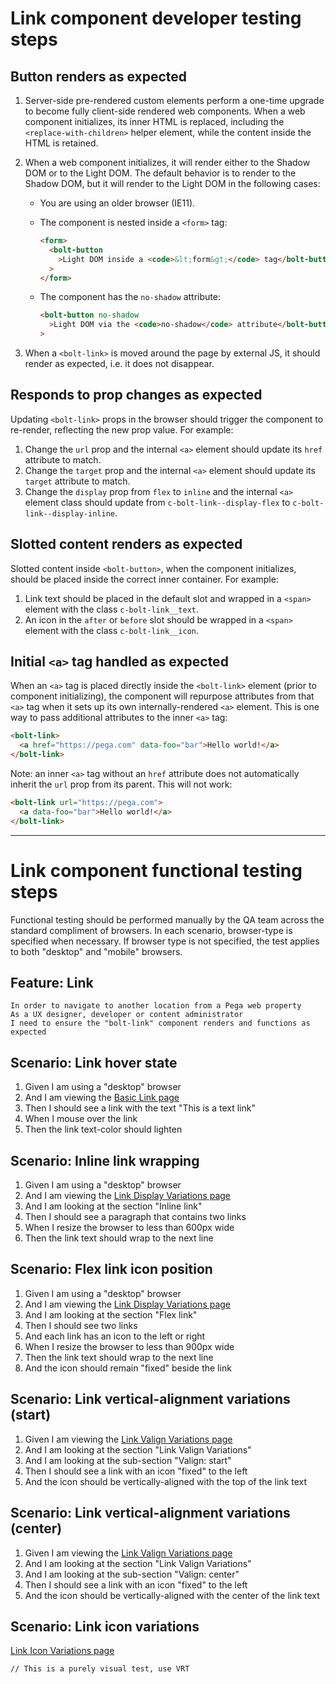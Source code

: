 # Link component developer testing steps

## Button renders as expected

1. Server-side pre-rendered custom elements perform a one-time upgrade to become fully client-side rendered web components. When a web component initializes, its inner HTML is replaced, including the `<replace-with-children>` helper element, while the content inside the HTML is retained.

1. When a web component initializes, it will render either to the Shadow DOM or to the Light DOM. The default behavior is to render to the Shadow DOM, but it will render to the Light DOM in the following cases:

   - You are using an older browser (IE11).
   - The component is nested inside a `<form>` tag:

     ```html
     <form>
       <bolt-button
         >Light DOM inside a <code>&lt;form&gt;</code> tag</bolt-button
       >
     </form>
     ```

   - The component has the `no-shadow` attribute:

     ```html
     <bolt-button no-shadow
       >Light DOM via the <code>no-shadow</code> attribute</bolt-button
     >
     ```

1. When a `<bolt-link>` is moved around the page by external JS, it should render as expected, i.e. it does not disappear.

## Responds to prop changes as expected

Updating `<bolt-link>` props in the browser should trigger the component to re-render, reflecting the new prop value. For example:

1. Change the `url` prop and the internal `<a>` element should update its `href` attribute to match.
1. Change the `target` prop and the internal `<a>` element should update its `target` attribute to match.
1. Change the `display` prop from `flex` to `inline` and the internal `<a>` element class should update from `c-bolt-link--display-flex` to `c-bolt-link--display-inline`.

## Slotted content renders as expected

Slotted content inside `<bolt-button>`, when the component initializes, should be placed inside the correct inner container. For example:

1. Link text should be placed in the default slot and wrapped in a `<span>` element with the class `c-bolt-link__text`.
1. An icon in the `after` or `before` slot should be wrapped in a `<span>` element with the class `c-bolt-link__icon`.

## Initial `<a>` tag handled as expected

When an `<a>` tag is placed directly inside the `<bolt-link>` element (prior to component initializing), the component will repurpose attributes from that `<a>` tag when it sets up its own internally-rendered `<a>` element. This is one way to pass additional attributes to the inner `<a>` tag:

```html
<bolt-link>
  <a href="https://pega.com" data-foo="bar">Hello world!</a>
</bolt-link>
```

Note: an inner `<a>` tag without an `href` attribute does not automatically inherit the `url` prop from its parent. This will not work:

```html
<bolt-link url="https://pega.com">
  <a data-foo="bar">Hello world!</a>
</bolt-link>
```

---

# Link component functional testing steps

Functional testing should be performed manually by the QA team across the standard compliment of browsers. In each scenario, browser-type is specified when necessary. If browser type is not specified, the test applies to both "desktop" and "mobile" browsers.

## Feature: Link

    In order to navigate to another location from a Pega web property
    As a UX designer, developer or content administrator
    I need to ensure the "bolt-link" component renders and functions as expected

## Scenario: Link hover state

1. Given I am using a "desktop" browser
1. And I am viewing the [Basic Link page](https://master.boltdesignsystem.com/pattern-lab/patterns/02-components-link-05-link/02-components-link-05-link.html)
1. Then I should see a link with the text "This is a text link"
1. When I mouse over the link
1. Then the link text-color should lighten

## Scenario: Inline link wrapping

1. Given I am using a "desktop" browser
1. And I am viewing the [Link Display Variations page](https://master.boltdesignsystem.com/pattern-lab/patterns/02-components-link-10-link-display-variations/02-components-link-10-link-display-variations.html)
1. And I am looking at the section "Inline link"
1. Then I should see a paragraph that contains two links
1. When I resize the browser to less than 600px wide
1. Then the link text should wrap to the next line

## Scenario: Flex link icon position

1. Given I am using a "desktop" browser
1. And I am viewing the [Link Display Variations page](https://master.boltdesignsystem.com/pattern-lab/patterns/02-components-link-10-link-display-variations/02-components-link-10-link-display-variations.html)
1. And I am looking at the section "Flex link"
1. Then I should see two links
1. And each link has an icon to the left or right
1. When I resize the browser to less than 900px wide
1. Then the link text should wrap to the next line
1. And the icon should remain "fixed" beside the link

## Scenario: Link vertical-alignment variations (start)

1. Given I am viewing the [Link Valign Variations page](https://master.boltdesignsystem.com/pattern-lab/patterns/02-components-link-20-link-valign-variations/02-components-link-20-link-valign-variations.html)
1. And I am looking at the section "Link Valign Variations"
1. And I am looking at the sub-section "Valign: start"
1. Then I should see a link with an icon "fixed" to the left
1. And the icon should be vertically-aligned with the top of the link text

## Scenario: Link vertical-alignment variations (center)

1. Given I am viewing the [Link Valign Variations page](https://master.boltdesignsystem.com/pattern-lab/patterns/02-components-link-20-link-valign-variations/02-components-link-20-link-valign-variations.html)
1. And I am looking at the section "Link Valign Variations"
1. And I am looking at the sub-section "Valign: center"
1. Then I should see a link with an icon "fixed" to the left
1. And the icon should be vertically-aligned with the center of the link text

## Scenario: Link icon variations

[Link Icon Variations page](https://master.boltdesignsystem.com/pattern-lab/patterns/02-components-link-25-link-theme-variations/02-components-link-25-link-theme-variations.html)

`// This is a purely visual test, use VRT`
